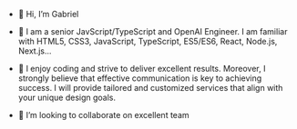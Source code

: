 - 👋 Hi, I’m Gabriel

- 👀 I am a senior JavScript/TypeScript and OpenAI Engineer.
      I am familiar with HTML5, CSS3, JavaScript, TypeScript, ES5/ES6, React, Node.js, Next.js...
- 🌱 I enjoy coding and strive to deliver excellent results. Moreover, I strongly believe that effective communication is key to achieving success.
      I will provide tailored and customized services that align with your unique design goals.
- 💞️ I’m looking to collaborate on excellent team

<!---
GabrielCopper/GabrielCopper is a ✨ special ✨ repository because its `README.md` (this file) appears on your GitHub profile.
You can click the Preview link to take a look at your changes.
--->
